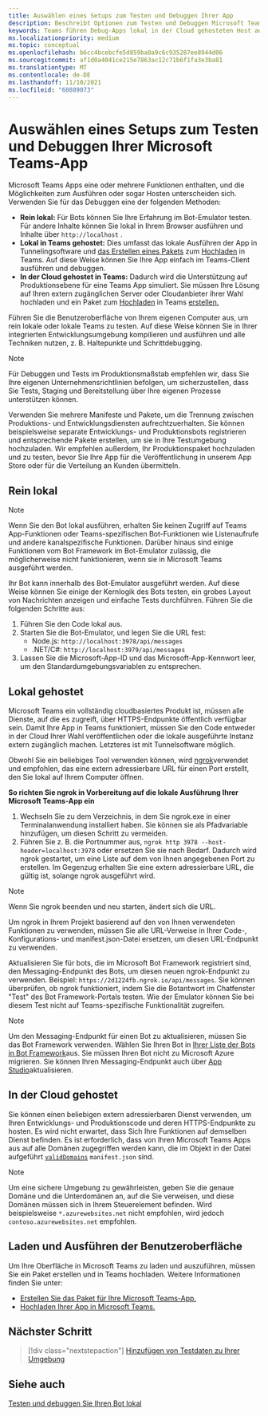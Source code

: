 ```yaml
---
title: Auswählen eines Setups zum Testen und Debuggen Ihrer App
description: Beschreibt Optionen zum Testen und Debuggen Microsoft Teams Apps in einer lokalen und in der Cloud gehosteten Umgebung.
keywords: Teams führen Debug-Apps lokal in der Cloud gehosteten Host aus
ms.localizationpriority: medium
ms.topic: conceptual
ms.openlocfilehash: b6cc4bcebcfe5d859ba0a9c6c935287ee8944d06
ms.sourcegitcommit: af1d0a4041ce215e7863ac12c71b6f1fa3e3ba81
ms.translationtype: MT
ms.contentlocale: de-DE
ms.lasthandoff: 11/10/2021
ms.locfileid: "60889073"
---
```

# <a name="choose-a-setup-to-test-and-debug-your-microsoft-teams-app"></a>Auswählen eines Setups zum Testen und Debuggen Ihrer Microsoft Teams-App

Microsoft Teams Apps eine oder mehrere Funktionen enthalten, und die Möglichkeiten zum Ausführen oder sogar Hosten unterscheiden sich. Verwenden Sie für das Debuggen eine der folgenden Methoden:

* **Rein lokal:** Für Bots können Sie Ihre Erfahrung im Bot-Emulator testen. Für andere Inhalte können Sie lokal in Ihrem Browser ausführen und Inhalte über `http://localhost` .
* **Lokal in Teams gehostet:** Dies umfasst das lokale Ausführen der App in Tunnelingsoftware und [das Erstellen eines Pakets](~/concepts/build-and-test/apps-package.md) zum [Hochladen](~/concepts/deploy-and-publish/apps-upload.md) in Teams. Auf diese Weise können Sie Ihre App einfach im Teams-Client ausführen und debuggen.
* **In der Cloud gehostet in Teams:** Dadurch wird die Unterstützung auf Produktionsebene für eine Teams App simuliert. Sie müssen Ihre Lösung auf Ihren extern zugänglichen Server oder Cloudanbieter ihrer Wahl hochladen und ein Paket zum [Hochladen](~/concepts/deploy-and-publish/apps-upload.md) in Teams [erstellen.](~/concepts/build-and-test/apps-package.md)

Führen Sie die Benutzeroberfläche von Ihrem eigenen Computer aus, um rein lokale oder lokale Teams zu testen. Auf diese Weise können Sie in Ihrer integrierten Entwicklungsumgebung kompilieren und ausführen und alle Techniken nutzen, z. B. Haltepunkte und Schrittdebugging.

> [!NOTE]
> Für Debuggen und Tests im Produktionsmaßstab empfehlen wir, dass Sie Ihre eigenen Unternehmensrichtlinien befolgen, um sicherzustellen, dass Sie Tests, Staging und Bereitstellung über Ihre eigenen Prozesse unterstützen können.

Verwenden Sie mehrere Manifeste und Pakete, um die Trennung zwischen Produktions- und Entwicklungsdiensten aufrechtzuerhalten. Sie können beispielsweise separate Entwicklungs- und Produktionsbots registrieren und entsprechende Pakete erstellen, um sie in Ihre Testumgebung hochzuladen. Wir empfehlen außerdem, Ihr Produktionspaket hochzuladen und zu testen, bevor Sie Ihre App für die Veröffentlichung in unserem App Store oder für die Verteilung an Kunden übermitteln.

## <a name="purely-local"></a>Rein lokal

> [!NOTE]
> Wenn Sie den Bot lokal ausführen, erhalten Sie keinen Zugriff auf Teams App-Funktionen oder Teams-spezifischen Bot-Funktionen wie Listenaufrufe und andere kanalspezifische Funktionen. Darüber hinaus sind einige Funktionen vom Bot Framework im Bot-Emulator zulässig, die möglicherweise nicht funktionieren, wenn sie in Microsoft Teams ausgeführt werden.

Ihr Bot kann innerhalb des Bot-Emulator ausgeführt werden. Auf diese Weise können Sie einige der Kernlogik des Bots testen, ein grobes Layout von Nachrichten anzeigen und einfache Tests durchführen. Führen Sie die folgenden Schritte aus:

1. Führen Sie den Code lokal aus.
2. Starten Sie die Bot-Emulator, und legen Sie die URL fest:
   * Node.js: `http://localhost:3978/api/messages`
   * .NET/C#: `http://localhost:3979/api/messages`
3. Lassen Sie die Microsoft-App-ID und das Microsoft-App-Kennwort leer, um den Standardumgebungsvariablen zu entsprechen.

## <a name="locally-hosted"></a>Lokal gehostet

Microsoft Teams ein vollständig cloudbasiertes Produkt ist, müssen alle Dienste, auf die es zugreift, über HTTPS-Endpunkte öffentlich verfügbar sein. Damit Ihre App in Teams funktioniert, müssen Sie den Code entweder in der Cloud Ihrer Wahl veröffentlichen oder die lokale ausgeführte Instanz extern zugänglich machen. Letzteres ist mit Tunnelsoftware möglich.

Obwohl Sie ein beliebiges Tool verwenden können, wird [ngrok](https://ngrok.com/download)verwendet und empfohlen, das eine extern adressierbare URL für einen Port erstellt, den Sie lokal auf Ihrem Computer öffnen. 

**So richten Sie ngrok in Vorbereitung auf die lokale Ausführung Ihrer Microsoft Teams-App ein**

1. Wechseln Sie zu dem Verzeichnis, in dem Sie ngrok.exe in einer Terminalanwendung installiert haben. Sie können sie als Pfadvariable hinzufügen, um diesen Schritt zu vermeiden.
2. Führen Sie z. B. die Portnummer aus, `ngrok http 3978 --host-header=localhost:3978` oder ersetzen Sie sie nach Bedarf.
   Dadurch wird ngrok gestartet, um eine Liste auf dem von Ihnen angegebenen Port zu erstellen. Im Gegenzug erhalten Sie eine extern adressierbare URL, die gültig ist, solange ngrok ausgeführt wird.

> [!NOTE]
> Wenn Sie ngrok beenden und neu starten, ändert sich die URL.

Um ngrok in Ihrem Projekt basierend auf den von Ihnen verwendeten Funktionen zu verwenden, müssen Sie alle URL-Verweise in Ihrer Code-, Konfigurations- und manifest.json-Datei ersetzen, um diesen URL-Endpunkt zu verwenden.

Aktualisieren Sie für bots, die im Microsoft Bot Framework registriert sind, den Messaging-Endpunkt des Bots, um diesen neuen ngrok-Endpunkt zu verwenden. Beispiel: `https://2d1224fb.ngrok.io/api/messages`. Sie können überprüfen, ob ngrok funktioniert, indem Sie die Botantwort im Chatfenster "Test" des Bot Framework-Portals testen. Wie der Emulator können Sie bei diesem Test nicht auf Teams-spezifische Funktionalität zugreifen.

> [!NOTE]
> Um den Messaging-Endpunkt für einen Bot zu aktualisieren, müssen Sie das Bot Framework verwenden. Wählen Sie Ihren Bot in [Ihrer Liste der Bots in Bot Framework](https://dev.botframework.com/bots)aus. Sie müssen Ihren Bot nicht zu Microsoft Azure migrieren. Sie können Ihren Messaging-Endpunkt auch über [App Studio](~/concepts/build-and-test/app-studio-overview.md)aktualisieren.

## <a name="cloud-hosted"></a>In der Cloud gehostet

Sie können einen beliebigen extern adressierbaren Dienst verwenden, um Ihren Entwicklungs- und Produktionscode und deren HTTPS-Endpunkte zu hosten. Es wird nicht erwartet, dass Sich Ihre Funktionen auf demselben Dienst befinden. Es ist erforderlich, dass von Ihren Microsoft Teams Apps aus auf alle Domänen zugegriffen werden kann, die im Objekt in der Datei aufgeführt [`validDomains`](~/resources/schema/manifest-schema.md#validdomains) `manifest.json` sind.

> [!NOTE]
> Um eine sichere Umgebung zu gewährleisten, geben Sie die genaue Domäne und die Unterdomänen an, auf die Sie verweisen, und diese Domänen müssen sich in Ihrem Steuerelement befinden. Wird beispielsweise `*.azurewebsites.net` nicht empfohlen, wird jedoch `contoso.azurewebsites.net` empfohlen.

## <a name="load-and-run-your-experience"></a>Laden und Ausführen der Benutzeroberfläche

Um Ihre Oberfläche in Microsoft Teams zu laden und auszuführen, müssen Sie ein Paket erstellen und in Teams hochladen. Weitere Informationen finden Sie unter:

* [Erstellen Sie das Paket für Ihre Microsoft Teams-App.](~/concepts/build-and-test/apps-package.md)
* [Hochladen Ihrer App in Microsoft Teams.](~/concepts/deploy-and-publish/apps-upload.md)

## <a name="next-step"></a>Nächster Schritt

> [!div class="nextstepaction"] 
> [Hinzufügen von Testdaten zu Ihrer Umgebung](~/concepts/build-and-test/test-data.md)

## <a name="see-also"></a>Siehe auch

[Testen und debuggen Sie Ihren Bot lokal](../../bots/how-to/debug/locally-with-an-ide.md#test-and-debug-your-bot-locally)
